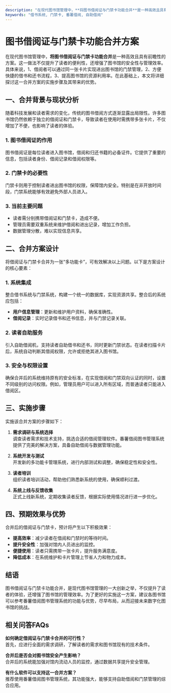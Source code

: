 ```yaml
---
description: "在现代图书馆管理中，**将图书借阅证与门禁卡功能合并**是一种高效且具有前瞻性的方案。这一做法不仅提升了读者的便利性，还增强了图书馆的安全性与管理效率。具体来说，1、借阅者可以通过同一张卡片实现进出图书馆的门禁管理，2、方便快捷的借书和还书流程，3、提高图书馆的资源利用率。在此基础上，本文将详细探讨这一合并方案的实施步骤及其带来的优势。"
keywords: "借书系统, 门禁卡, 番薯借阅, 自助借阅"
---
```

# 图书借阅证与门禁卡功能合并方案

在现代图书馆管理中，**将图书借阅证与门禁卡功能合并**是一种高效且具有前瞻性的方案。这一做法不仅提升了读者的便利性，还增强了图书馆的安全性与管理效率。具体来说，1、借阅者可以通过同一张卡片实现进出图书馆的门禁管理，2、方便快捷的借书和还书流程，3、提高图书馆的资源利用率。在此基础上，本文将详细探讨这一合并方案的实施步骤及其带来的优势。

## **一、合并背景与现状分析**

随着科技发展和读者需求的变化，传统的图书借阅方式逐渐显露出局限性。许多图书馆仍然依赖于独立的借阅证和门禁卡，导致读者在使用时需携带多张卡片，不仅增加了不便，也影响了读者的体验。

### **1. 图书借阅证的作用**

图书借阅证是每位读者进入图书馆，借阅和归还书籍的必备证件。它提供了重要的信息，包括读者身份、借阅记录和借阅权限等。

### **2. 门禁卡的必要性**

门禁卡则用于控制读者进出图书馆的权限，保障馆内安全。特别是在非开放时间段，门禁系统能够有效避免外部人员进入。

### **3. 当前主要问题**

- 读者需分别携带借阅证和门禁卡，造成不便。
- 管理员需要双重系统来维护借阅和进出记录，增加工作负担。
- 数据管理分散，难以实现信息共享。

## **二、合并方案设计**

将借阅证与门禁卡合并为一张“多功能卡”，可有效解决以上问题。以下是方案设计的核心要素：

### **1. 系统集成**

整合借书系统与门禁系统，构建一个统一的数据库，实现资源共享。整合后的系统应包括：

- **用户信息管理**：更新和维护用户资料，确保准确性。
- **借阅记录**：实时记录借书和还书信息，并与门禁记录关联。

### **2. 读者自助服务**

引入自助借阅机，支持读者自助借书和还书，同时更新门禁状态。在读者扫描卡片后，系统自动判断其借阅权限，允许或拒绝其进入图书馆。

### **3. 安全与权限设置**

确保合并后的系统维持原有的安全标准，在实现借阅和门禁双向认证的同时，设置不同级别的访问权限。例如，管理员用户可以进入所有区域，而普通读者只能进入借阅区。

## **三、实施步骤**

实施该合并方案的步骤如下：

1. **需求调研与系统选择**  
   调查读者需求和技术支持，挑选合适的借阅管理软件。番薯借阅图书管理系统提供了完美的解决方案，具备自助借阅与数据管理功能。

2. **系统开发与测试**  
   开发新的多功能卡管理系统，进行内部测试和调整，确保稳定性和安全性。

3. **读者培训**  
   组织读者培训活动，帮助他们熟悉新系统的使用，确保顺利过渡。

4. **系统上线与反馈收集**  
   正式上线新系统，定期收集读者反馈，根据实际使用情况进行进一步优化。

## **四、预期效果与优势**

合并后的借阅证与门禁卡，预计将产生以下积极效果：

- **提高效率**：减少读者在借阅和门禁时的等待时间。
- **提升安全性**：加强对馆内人员进出的监控。
- **便捷使用**：读者只需携带一张卡片，提升服务满意度。
- **降低成本**：在系统维护和卡片管理上节省人力和物力成本。

## **结语**

图书借阅证与门禁卡功能合并，是现代图书馆管理的一大创新之举，不仅提升了读者的体验，还增强了图书馆的管理效率。为了更好的实施这一方案，建议各图书馆可以参考番薯借阅图书管理系统的功能与优势，尽早布局，从而迎接未来数字化图书馆的挑战。

## **相关问答FAQs**

**如何确定借阅证与门禁卡合并的可行性？**  
首先，应进行全面的需求调研，了解读者的需求和图书馆现有的技术条件。

**合并后是否会对图书馆安全产生影响？**  
合并后的系统能加强对馆内流动人员的监控，通过数据共享提升安全管理。

**有什么软件可以支持这一合并方案？**  
推荐使用番薯借阅图书管理系统，其功能强大，能够支持自助借阅和门禁管理的综合应用。
